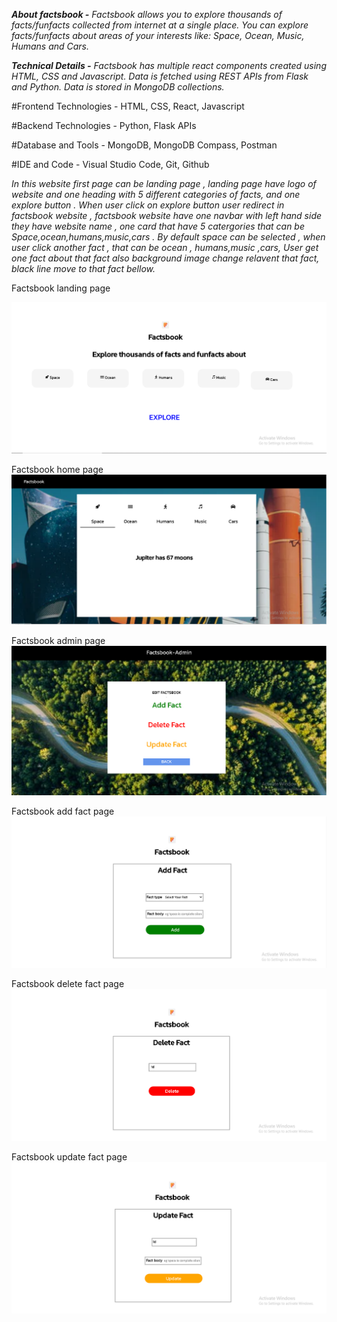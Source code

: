 ***About factsbook -***
*Factsbook allows you to explore thousands of facts/funfacts collected from internet at a
single place. You can explore facts/funfacts about areas of your interests like: Space, Ocean,
Music, Humans and Cars.*

***Technical Details -***
*Factsbook has multiple react components created using HTML, CSS and Javascript.
Data is fetched using REST APIs from Flask and Python. Data is stored in MongoDB
collections.*

#Frontend Technologies - 
HTML,
CSS,
React,
Javascript

#Backend Technologies -
Python,
Flask APIs

#Database and Tools -
MongoDB,
MongoDB Compass,
Postman

#IDE and Code -
Visual Studio Code,
Git, Github

*In this website first page can be landing page , landing page have logo of website and one heading with 5 different categories of facts,
 and one explore button . When user click on explore button user redirect in factsbook website , factsbook website have one navbar with left hand side they have 
 website name , one card that have 5 catergories that can be Space,ocean,humans,music,cars . By default space can be selected , when user click another fact ,
 that can be ocean , humans,music ,cars, User get one fact about that fact also background image change relavent that fact, black line move to that fact 
 bellow.*


Factsbook landing page

![](images/landingpage.PNG)

Factsbook home page
![](images/factsbookpage.PNG)

Factsbook admin page
![](images/adminpage.PNG)

Factsbook add fact page
![](images/addfactpage.PNG)

Factsbook delete fact page
![](images/deletefactpage.PNG)

Factsbook update fact page
![](images/updatefactpage.PNG)

